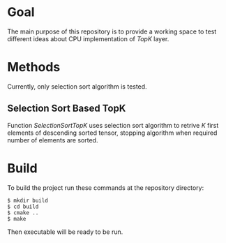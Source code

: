 # Goal
The main purpose of this repository is to provide a working space to test different ideas about CPU implementation of *TopK* layer. 

# Methods
Currently, only selection sort algorithm is tested.

## Selection Sort Based TopK
Function *SelectionSortTopK* uses selection sort algorithm to retrive *K* first elements of descending sorted tensor, stopping algorithm when required number of elements are sorted.

# Build
To build the project run these commands at the repository directory:
```
$ mkdir build
$ cd build
$ cmake ..
$ make
```

Then executable will be ready to be run.